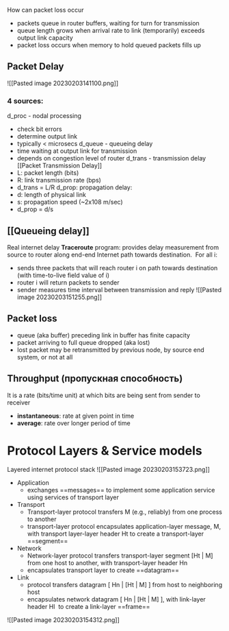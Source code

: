 How can packet loss occur 
- packets queue in router buffers, waiting for turn for transmission
- queue length grows when arrival rate to link (temporarily) exceeds output link capacity
- packet loss occurs when memory to hold queued packets fills up

## Packet Delay
![[Pasted image 20230203141100.png]]

### 4 sources:
d_proc - nodal processing
- check bit errors
- determine output link
- typically < microsecs
d_queue - queueing delay
- time waiting at output link for transmission
- depends on congestion level of router
d_trans - transmission delay [[Packet Transmission Delay]]
- L: packet length (bits)
- R: link transmission rate (bps)
- d_trans = L/R
d_prop: propagation delay:
- d: length of physical link
- s: propagation speed (~2x108 m/sec)
- d_prop = d/s


## [[Queueing delay]]

Real internet delay
**Traceroute** program: provides delay measurement from source to router along end-end Internet path towards destination.  For all i:
- sends three packets that will reach router i on path towards destination (with time-to-live field value of i)
- router i will return packets to sender
- sender measures time interval between transmission and reply
![[Pasted image 20230203151255.png]]

## Packet loss
- queue (aka buffer) preceding link in buffer has finite capacity
- packet arriving to full queue dropped (aka lost)
- lost packet may be retransmitted by previous node, by source end system, or not at all


## Throughput (пропускная способность)
It is a rate (bits/time unit) at which bits are being sent from sender to receiver
- **instantaneous**: rate at given point in time
- **average**: rate over longer period of time

# Protocol Layers & Service models

Layered internet protocol stack
![[Pasted image 20230203153723.png]]

- Application
	-  exchanges ==messages== to implement some application service using services of transport layer
- Transport
	- Transport-layer protocol transfers M (e.g., reliably) from one process to another
	- transport-layer protocol encapsulates application-layer message, M, with transport layer-layer header Ht to create a transport-layer ==segment==
- Network
	- Network-layer protocol transfers transport-layer segment [Ht | M] from one host to another, with transport-layer header Hn
	- encapsulates transport layer to create ==datagram==
- Link
	- protocol transfers datagram [ Hn | [Ht | M] ] from host to neighboring host
	- encapsulates network datagram [ Hn | [Ht | M] ], with link-layer header Hl  to create a link-layer ==frame==


![[Pasted image 20230203154312.png]]